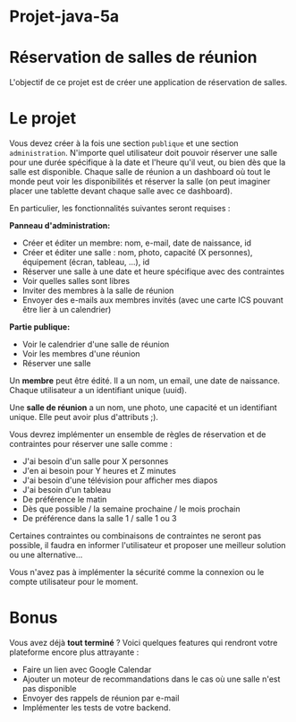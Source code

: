 # Projet-java-5a

Réservation de salles de réunion
===========
L'objectif de ce projet est de créer une application de réservation de salles. 
# Le projet 
Vous devez créer à la fois une section `publique` et une section `administration`.
N'importe quel utilisateur doit pouvoir réserver une salle pour une durée spécifique à la date et l'heure qu'il veut, ou bien dès que la salle est disponible. 
Chaque salle de réunion a un dashboard où tout le monde peut voir les disponibilités et réserver la salle (on peut imaginer placer une tablette devant chaque salle avec ce dashboard).

En particulier, les fonctionnalités suivantes seront requises :

**Panneau d'administration:**
  * Créer et éditer un membre: nom, e-mail, date de naissance, id
  * Créer et éditer une salle : nom, photo, capacité (X personnes), équipement (écran, tableau, ...), id
  * Réserver une salle à une date et heure spécifique avec des contraintes
  * Voir quelles salles sont libres
  * Inviter des membres à la salle de réunion
  * Envoyer des e-mails aux membres invités (avec une carte ICS pouvant être lier à un calendrier)

**Partie publique:**
  * Voir le calendrier d'une salle de réunion
  * Voir les membres d'une réunion
  * Réserver une salle

Un **membre** peut être édité. Il a un nom, un email, une date de naissance. Chaque utilisateur a un identifiant unique (uuid). 

Une **salle de réunion** a un nom, une photo, une capacité et un identifiant unique. Elle peut avoir plus d'attributs ;).

Vous devrez implémenter un ensemble de règles de réservation et de contraintes pour réserver une salle comme : 
 - J'ai besoin d'un salle pour X personnes
 - J'en ai besoin pour Y heures et Z minutes
 - J'ai besoin d'une télévision pour afficher mes diapos
 - J'ai besoin d'un tableau
 - De préférence le matin
 - Dès que possible / la semaine prochaine / le mois prochain
 - De préférence dans la salle 1 / salle 1 ou 3

Certaines contraintes ou combinaisons de contraintes ne seront pas possible, il faudra en informer l'utilisateur et proposer une meilleur solution ou une alternative...

Vous n'avez pas à implémenter la sécurité comme la connexion ou le compte utilisateur pour le moment.

# Bonus
Vous avez déjà **tout terminé** ?
Voici quelques features qui rendront votre plateforme encore plus attrayante :

 * Faire un lien avec Google Calendar
 * Ajouter un moteur de recommandations dans le cas où une salle n'est pas disponible
 * Envoyer des rappels de réunion par e-mail 
 * Implémenter les tests de votre backend. 
